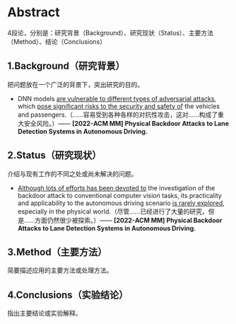 # Abstract

4段论，分别是：研究背景（Background）、研究现状（Status）、主要方法（Method）、结论（Conclusions）

## 1.Background（研究背景）

把问题放在一个广泛的背景下，突出研究的目的。

- DNN models <u>are vulnerable to different types of adversarial attacks</u>, which <u>pose significant risks to the security and safety of</u> the vehicles and passengers.（……容易受到各种各样的对抗性攻击，这对……构成了重大安全风险。）—— **[2022-ACM MM] Physical Backdoor Attacks to Lane Detection Systems in Autonomous Driving.**



## 2.Status（研究现状）

介绍与现有工作的不同之处或尚未解决的问题。

- <u>Although lots of efforts has been devoted to</u> the investigation of the backdoor attack to conventional computer vision tasks, its practicality and applicability to the autonomous driving scenario <u>is rarely explored</u>, especially in the physical world.（尽管……已经进行了大量的研究，但是……方面仍然很少被探索。）—— **[2022-ACM MM] Physical Backdoor Attacks to Lane Detection Systems in Autonomous Driving.**

## 3.Method（主要方法）

简要描述应用的主要方法或处理方法。





## 4.Conclusions（实验结论）

指出主要结论或实验解释。


